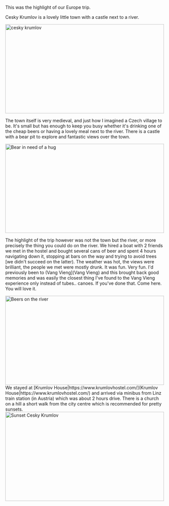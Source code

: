 This was the highlight of our Europe trip.

Cesky Krumlov is a lovely little town with a castle next to a river.
<html>
<a href="https://www.flickr.com/photos/jdlrobson/4762812977/" title="cesky krumlov by rakugo, on Flickr"><img src="https://farm5.static.flickr.com/4114/4762812977_9c838bccf1.jpg" width="500" height="281" alt="cesky krumlov" /></a>
</html>

The town itself is very medieval, and just how I imagined a Czech village to be. It's small but has enough to keep you busy whether it's drinking one of the cheap beers or having a lovely meal next to the river. There is a castle with a bear pit to explore and fantastic views over the town.
<html>
<a href="https://www.flickr.com/photos/jdlrobson/4763451362/" title="Bear in need of a hug by rakugo, on Flickr"><img src="https://farm5.static.flickr.com/4118/4763451362_e271243d2a.jpg" width="500" height="281" alt="Bear in need of a hug" /></a>
</html>

The highlight of the trip however was not the town but the river, or more precisely the thing you could do on the river. We hired a boat with 2 friends we met in the hostel and bought several cans of beer and spent 4 hours navigating down it, stopping at bars on the way and trying to avoid trees [we didn't succeed on the latter). The weather was hot, the views were brilliant, the people we met were mostly drunk. It was fun. Very fun. I'd previously been to (Vang Vieng](Vang Vieng) and this brought back good memories and was easily the closest thing I've found to the Vang Vieng experience only instead of tubes.. canoes. If you've done that. Come here. You will love it.

<html>
<a href="https://www.flickr.com/photos/jdlrobson/4762813165/" title="Beers on the river by rakugo, on Flickr"><img src="https://farm5.static.flickr.com/4101/4762813165_f3a9d9e235.jpg" width="500" height="281" alt="Beers on the river" /></a>
</html>
We stayed at [Krumlov House|https://www.krumlovhostel.com/](Krumlov House|https://www.krumlovhostel.com/) and arrived via minibus from Linz train station (in Austria) which was about 2 hours drive. There is a church on a hill a short walk from the city centre which is recommended for pretty sunsets.
<html>
<a href="https://www.flickr.com/photos/jdlrobson/4762816331/" title="Sunset Cesky Krumlov by rakugo, on Flickr"><img src="https://farm5.static.flickr.com/4116/4762816331_02971e8608.jpg" width="500" height="281" alt="Sunset Cesky Krumlov" /></a>
</html>

